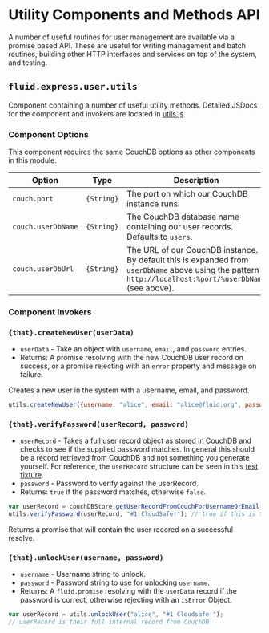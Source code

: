 # Utility Components and Methods API

A number of useful routines for user management are available via a promise based API.
These are useful for writing management and batch routines, building other HTTP interfaces
and services on top of the system, and testing.

## `fluid.express.user.utils`

Component containing a number of useful utility methods. Detailed JSDocs for the
component and invokers are located in [utils.js](../src/js/server/utils.js).

### Component Options

This component requires the same CouchDB options as other components in this module.

| Option             | Type       | Description |
| ------------------ | ---------- | ----------- |
| `couch.port`       | `{String}` | The port on which our CouchDB instance runs. |
| `couch.userDbName` | `{String}` | The CouchDB database name containing our user records.  Defaults to `users`. |
| `couch.userDbUrl`  | `{String}` | The URL of our CouchDB instance.  By default this is expanded from `userDbName` above using the pattern `http://localhost:%port/%userDbName` (see above). |

### Component Invokers

### `{that}.createNewUser(userData)`

* `userData` - Take an object with `username`, `email`, and `password` entries.
* Returns:  A promise resolving with the new CouchDB user record on success, or
  a promise rejecting with an `error` property and message on failure.

Creates a new user in the system with a username, email, and password.

```javascript
utils.createNewUser({username: "alice", email: "alice@fluid.org", password: "#1 Cloudsafe!"});
```

### `{that}.verifyPassword(userRecord, password)`

* `userRecord` - Takes a full user record object as stored in CouchDB and checks to see if the
  supplied password matches. In general this should be a record retrieved from CouchDB and not
  something you generate yourself. For reference, the `userRecord` structure can be seen in
  this [test fixture](https://github.com/fluid-project/fluid-express-user/blob/a83beacdffb4096a379fe91a8f6e23979839fdd8/tests/data/users.json).
* `password` - Password to verify against the userRecord.
* Returns: `true` if the password matches, otherwise `false`.

```javascript
var userRecord = couchDBStore.getUserRecordFromCouchForUsernameOrEmail("alice");
utils.verifyPassword(userRecord, "#1 CloudSafe!"); // true if this is their password
```

Returns a promise that will contain the user recored on a successful resolve.

### `{that}.unlockUser(username, password)`

* `username` - Username string to unlock.
* `password` - Password string to use for unlocking `username`.
* Returns: A `fluid.promise` resolving with the `userData` record if the password is correct,
  otherwise rejecting with an `isError` Object.

```javascript
var userRecord = utils.unlockUser("alice", "#1 Cloudsafe!");
// userRecord is their full internal record from CouchDB
```
